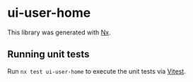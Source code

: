 # ui-user-home

This library was generated with [Nx](https://nx.dev).

## Running unit tests

Run `nx test ui-user-home` to execute the unit tests via [Vitest](https://vitest.dev/).
